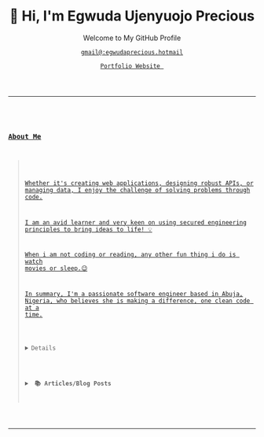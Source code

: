 
<!-- Welcome and Title -->
<h1 align="center">👋 Hi, I'm Egwuda Ujenyuojo Precious</h1>
<p align="center">Welcome to My GitHub Profile</p>

<p align="center"><a href="mailto:egwudaprecious.hotmail@gmail.com" title="My Email Address"><code>gmail@:egwudaprecious.hotmail</code></a> </p>
<p align="center"><a href="https://ujenyhu.github.io/about" title="Personal Website"><code>Portfolio Website</code</a> </p>

---
<!--Briefly introduce yourself. -->

### About Me
<blockquote>
  
Whether it's creating web applications, designing robust APIs, or managing data, I enjoy the challenge of solving problems through code.

I am an avid learner and very keen on using secured engineering principles to bring ideas to life! 💡

When i am not coding or reading, any other fun thing i do is watch movies or sleep.😉

In summary, I'm a passionate software engineer based in Abuja, Nigeria, who believes she is making a difference, one clean code at a time.

<!--Contact Address or Social media -->
<details> <!-- start -->
   <summary><b> 📫 Socials </b></summary>
   <p></p>
   <p> I am not into social media, but aside from my email, you can reach me on LinkedIn or skype.</p>  
   <a href="mailto:egwudaprecious.hotmail@gmail.com" title="Email Me"><img src="https://img.shields.io/badge/-egwudaprecious-D14836?style=flat&logo=gmail&logoColor=white"/></a> 
   |
   <a href="https://www.linkedin.com/in/eujenyu" title="LinkedIn@ Egwuda Ujenyuojo"><img src="https://img.shields.io/badge/-eujenyu-0077B5?style=flat&logo=linkedin&logoColor=white"/></a>
   |
   <a href="skype:live:.cid.f549ed1c55db482c?chat" title="Skype@ Ujenyuojo"><img src="https://img.shields.io/badge/-skype@ujenyuojo-075099?style=flat&logo=skype&logoColor=white"/></a>
   
</details><!-- end socials block -->


<!--Articles or Blog Post-->
<details> <!-- start -->
   <summary><b> 📚 Articles/Blog Posts </b></summary>
   <p></p>
   <p> I occasionally write articles on various topics on Medium. Here are some of my recent posts. ⬇️</p> 

  <!-- LIST OF ARTICLES -->
  - [Mastering Object-Oriented Programming in C#: A Beginner’s Guide](https://medium.com/@egwudaujenyuojo/mastering-object-oriented-programming-in-c-a-beginners-guide-59e06225b2f3)
  - [API Documentation in .NET 7: Swagger, OpenAPI, and XML Comments](https://medium.com/@egwudaujenyuojo/implement-api-documentation-in-net-7-swagger-openapi-and-xml-comments-214caf53eece)

</details> <!-- end articles -->

</blockquote>


---




<!--
**Ujenyhu/Ujenyhu** is a ✨ _special_ ✨ repository because its `README.md` (this file) appears on your GitHub profile.

Here are some ideas to get you started:

- 🔭 I’m currently working on ...
- 🌱 I’m currently learning ...
- 👯 I’m looking to collaborate on ...
- 🤔 I’m looking for help with ...
- 💬 Ask me about ...
- 📫 How to reach me: ...
- 😄 Pronouns: ...
- ⚡ Fun fact: ...
-->
